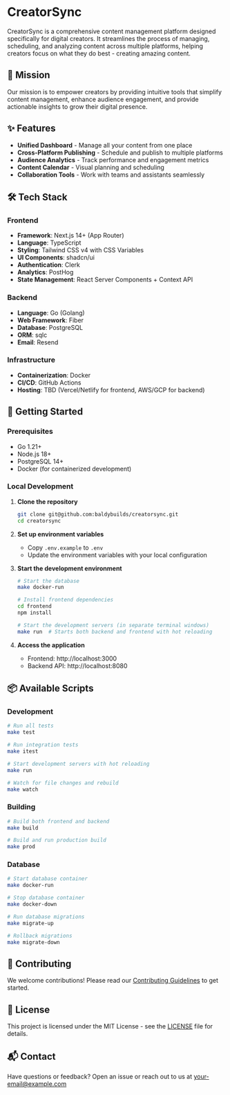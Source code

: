 # CreatorSync

CreatorSync is a comprehensive content management platform designed specifically for digital creators. It streamlines the process of managing, scheduling, and analyzing content across multiple platforms, helping creators focus on what they do best - creating amazing content.

## 🚀 Mission

Our mission is to empower creators by providing intuitive tools that simplify content management, enhance audience engagement, and provide actionable insights to grow their digital presence.

## ✨ Features

- **Unified Dashboard** - Manage all your content from one place
- **Cross-Platform Publishing** - Schedule and publish to multiple platforms
- **Audience Analytics** - Track performance and engagement metrics
- **Content Calendar** - Visual planning and scheduling
- **Collaboration Tools** - Work with teams and assistants seamlessly

## 🛠 Tech Stack

### Frontend

- **Framework**: Next.js 14+ (App Router)
- **Language**: TypeScript
- **Styling**: Tailwind CSS v4 with CSS Variables
- **UI Components**: shadcn/ui
- **Authentication**: Clerk
- **Analytics**: PostHog
- **State Management**: React Server Components + Context API

### Backend

- **Language**: Go (Golang)
- **Web Framework**: Fiber
- **Database**: PostgreSQL
- **ORM**: sqlc
- **Email**: Resend

### Infrastructure

- **Containerization**: Docker
- **CI/CD**: GitHub Actions
- **Hosting**: TBD (Vercel/Netlify for frontend, AWS/GCP for backend)

## 🚀 Getting Started

### Prerequisites

- Go 1.21+
- Node.js 18+
- PostgreSQL 14+
- Docker (for containerized development)

### Local Development

1. **Clone the repository**

   ```bash
   git clone git@github.com:baldybuilds/creatorsync.git
   cd creatorsync
   ```

2. **Set up environment variables**

   - Copy `.env.example` to `.env`
   - Update the environment variables with your local configuration

3. **Start the development environment**

   ```bash
   # Start the database
   make docker-run

   # Install frontend dependencies
   cd frontend
   npm install

   # Start the development servers (in separate terminal windows)
   make run  # Starts both backend and frontend with hot reloading
   ```

4. **Access the application**
   - Frontend: http://localhost:3000
   - Backend API: http://localhost:8080

## 📦 Available Scripts

### Development

```bash
# Run all tests
make test

# Run integration tests
make itest

# Start development servers with hot reloading
make run

# Watch for file changes and rebuild
make watch
```

### Building

```bash
# Build both frontend and backend
make build

# Build and run production build
make prod
```

### Database

```bash
# Start database container
make docker-run

# Stop database container
make docker-down

# Run database migrations
make migrate-up

# Rollback migrations
make migrate-down
```

## 🤝 Contributing

We welcome contributions! Please read our [Contributing Guidelines](CONTRIBUTING.md) to get started.

## 📄 License

This project is licensed under the MIT License - see the [LICENSE](LICENSE) file for details.

## 📬 Contact

Have questions or feedback? Open an issue or reach out to us at [your-email@example.com](mailto:your-email@example.com)
